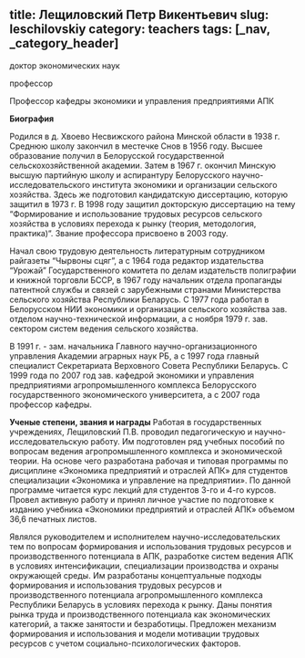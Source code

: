 title: Лещиловский Петр Викентьевич
slug: leschilovskiy
category: teachers
tags: [_nav, _category_header]
---

доктор экономических наук

профессор

Профессор кафедры экономики и управления предприятиями АПК

__Биография__

Родился в д. Хвоево Несвижского района Минской области в 1938 г. Среднюю школу закончил в местечке Снов в 1956 году. Высшее образование получил в Белорусской государственной сельскохозяйственной академии. Затем в 1967 г. окончил Минскую высшую партийную школу и аспирантуру Белорусского научно-исследовательского института экономики и организации сельского хозяйства. Здесь же подготовил кандидатскую диссертацию, которую защитил в 1973 г. В 1998 году защитил докторскую диссертацию на тему “Формирование и использование трудовых ресурсов сельского хозяйства в условиях перехода к рынку (теория, методология, практика)“. Звание профессора присвоено в 2003 году.

Начал свою трудовую деятельность литературным сотрудником райгазеты “Чырвоны сцяг”, а с 1964 года редактор издательства “Урожай” Государственного комитета по делам издательств полиграфии и книжной торговли БССР, в 1967 году начальник отдела пропаганды патентной службы и связей с зарубежными странами Министерства сельского хозяйства Республики Беларусь. С 1977 года работал в Белорусском НИИ экономики и организации сельского хозяйства зав. отделом научно-технической информации, а с ноября 1979 г. зав. сектором систем ведения сельского хозяйства.

В 1991 г. - зам. начальника Главного научно-организационного управления Академии аграрных наук РБ, а с 1997 года главный специалист Секретариата Верховного Совета Республики Беларусь. С 1999 года по 2007 год зав. кафедрой экономики и управления предприятиями агропромышленного комплекса Белорусского государственного экономического университета, а с 2007 года профессор кафедры.

__Ученые степени, звания и награды__
Работая в государственных учреждениях, Лещиловский П.В. проводил педагогическую и научно-исследовательскую работу. Им подготовлен ряд учебных пособий по вопросам ведения агропромышленного комплекса и экономической теории. На основе чего разработана рабочая и типовая программы по дисциплине «Экономика предприятий и отраслей АПК» для студентов специализации «Экономика и управление на предприятии». По данной программе читается курс лекций для студентов 3-го и 4-го курсов. Провел активную работу и принял личное участие по подготовке к изданию учебника «Экономики предприятий и отраслей АПК» объемом 36,6 печатных листов.

Являлся руководителем и исполнителем научно-исследовательских тем по вопросам формирования и использования трудовых ресурсов и производственного потенциала в АПК, разработке систем ведения АПК в условиях интенсификации, специализации производства и охраны окружающей среды. Им разработаны концептуальные подходы формирования и использования трудовых ресурсов и производственного потенциала агропромышленного комплекса Республики Беларусь в условиях перехода к рынку. Даны понятия рынка труда и производственного потенциала как экономических категорий, а также занятости и безработицы. Предложен механизм формирования и использования и модели мотивации трудовых ресурсов с учетом социально-психологических факторов.
